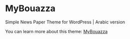 # MyBouazza
Simple News Paper Theme for WordPress | Arabic version

You can learn more about this theme: [MyBouazza](http://www.baddi.info/project/mybouazza)

